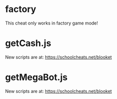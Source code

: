 # factory

This cheat only works in factory game mode!

# getCash.js

New scripts are at:
https://schoolcheats.net/blooket

# getMegaBot.js

New scripts are at:
https://schoolcheats.net/blooket
